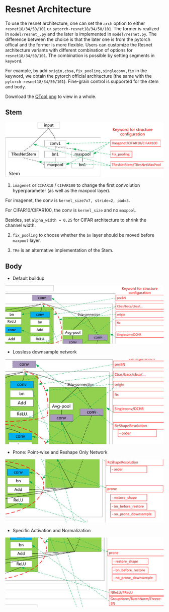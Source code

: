 
# Resnet Architecture

To use the resnet architecture, one can set the `arch` option to either `resnet18/34/50/101` or `pytorch-resnet18/34/50/101`. The former is realized in `model/resnet_.py` and the later is implemented in `model/resnet.py`.  The difference between the choice is that the later one is from the pytorch offical and the former is more flexible. Users can customize the Resnet architecture variants with different combination of options for `resnet18/34/50/101`. The combination is possible by setting segments in `keyword`.

For example, by add `origin,cbsa,fix_pooling,singleconv,fix` in the keyword, we obtain the pytorch official architecture (the same with the `pytorch-resnet18/34/50/101`). Fine-grain control is supported for the stem and body.

Download the [QTool.png](./QTool.png) to view in a whole.

## Stem

![stem](./1.jpg)

1. `imagenet` or `CIFAR10` / `CIFAR100` to change the first convolution hyperparameter (as well as the maxpool layer).

  For imagenet, the conv is `kernel_size7x7, stride=2, pad=3`.
  
  For CIFAR10/CIFAR100, the conv is `kernel_size` and no `maxpool`.
  
  Besides, set `alpha_width = 0.25` for CIFAR architecture to shrink the channel width.


2. `fix_pooling` to choose whether the `bn` layer should be moved before `maxpool` layer.

3. `TRe` is an alternative implementation of the Stem.

## Body

- Default buildup


![stem](./2.jpg)

- Lossless downsample network

![stem](./3.jpg)

- Prone: Point-wise and Reshape Only Network

![stem](./4.jpg)

- Specific Activation and Normalization

![stem](./5.jpg)

